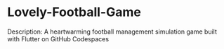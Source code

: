# Lovely-Football-Game
Description: A heartwarming football management simulation game built with Flutter on GitHub Codespaces

